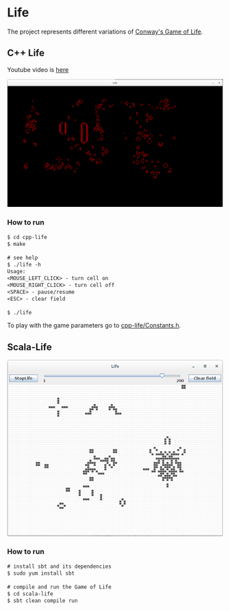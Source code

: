# Life

The project represents different variations of [Conway's Game of Life](http://en.wikipedia.org/wiki/Conway%27s_Game_of_Life).

## C++ Life

Youtube video is [here](https://youtu.be/kSKe7BtLS28)

![](https://raw.githubusercontent.com/rdiachenko/life/master/cpp-life/screenshots/cpp-life.png)

### How to run

```
$ cd cpp-life
$ make

# see help
$ ./life -h
Usage: 
<MOUSE_LEFT_CLICK> - turn cell on
<MOUSE_RIGHT_CLICK> - turn cell off
<SPACE> - pause/resume
<ESC> - clear field

$ ./life
```
To play with the game parameters go to [cpp-life/Constants.h](https://github.com/rdiachenko/life/blob/master/cpp-life/Constants.h).

## Scala-Life

![](https://raw.githubusercontent.com/rdiachenko/life/master/scala-life/screenshots/scala-life.png)

### How to run

```
# install sbt and its dependencies
$ sudo yum install sbt

# compile and run the Game of Life
$ cd scala-life
$ sbt clean compile run
```

